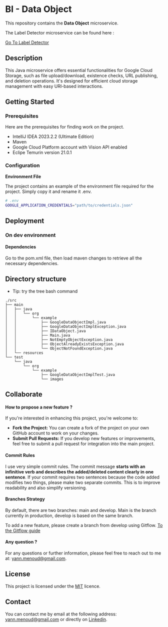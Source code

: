 # BI - Data Object

This repository contains the **Data Object** microservice. 

The Label Detector microservice can be found here : 

[Go To Label Detector](https://github.com/menoudyann/BI_LabelDetector)

## Description

This Java microservice offers essential functionalities for Google Cloud Storage, such as file upload/download, existence checks, URL publishing, and deletion operations. It's designed for efficient cloud storage management with easy URI-based interactions.

## Getting Started

### Prerequisites

Here are the prerequisites for finding work on the project.

- IntelliJ IDEA 2023.2.2 (Ultimate Edition)
- Maven
- Google Cloud Platform account with Vision API enabled 
- Eclipe Temurin version 21.0.1

### Configuration

**Environment File**

The project contains an example of the environment file required for the project. Simply copy it and rename it .env.

```bash
# .env
GOOGLE_APPLICATION_CREDENTIALS="path/to/credentials.json"
```

## Deployment

### On dev environment

#### Dependencies 

Go to the pom.xml file, then load maven changes to retrieve all the necessary dependencies.

## Directory structure

- Tip: try the tree bash command

```
./src
├── main
│   ├── java
│   │   └── org
│   │       └── example
│   │           ├── GoogleDataObjectImpl.java
│   │           ├── GoogleDataObjectImplException.java
│   │           ├── IDataObject.java
│   │           ├── Main.java
│   │           ├── NotEmptyObjectException.java
│   │           ├── ObjectAlreadyExistsException.java
│   │           └── ObjectNotFoundException.java
│   └── resources
└── test
    └── java
        └── org
            └── example
                ├── GoogleDataObjectImplTest.java
                └── images
```



## Collaborate

#### How to propose a new feature ?

If you're interested in enhancing this project, you're welcome to:

- **Fork the Project:** You can create a fork of the project on your own GitHub account to work on your changes.
- **Submit Pull Requests:** If you develop new features or improvements, feel free to submit a pull request for integration into the main project.

#### Commit Rules

I use very simple commit rules. The commit message **starts with an infinitive verb and describes the added/deleted content clearly in one sentence**. If your commit requires two sentences because the code added modifies two things, please make two separate commits. This is to improve readability and also simplify versioning.

#### Branches Strategy

By default, there are two branches: main and develop. Main is the branch currently in production, develop is based on the same branch. 

To add a new feature, please create a branch from develop using Gitflow. [To the Gitflow guide](https://www.atlassian.com/git/tutorials/comparing-workflows/gitflow-workflow) 

#### Any question ?

For any questions or further information, please feel free to reach out to me at: yann.menoud@gmail.com.



## License

This project is licensed under the [MIT](https://en.wikipedia.org/wiki/MIT_License) licence.

## Contact

You can contact me by email at the following address: yann.menoud@gmail.com or directly on [Linkedin](https://www.linkedin.com/in/yann-menoud-433780225/).